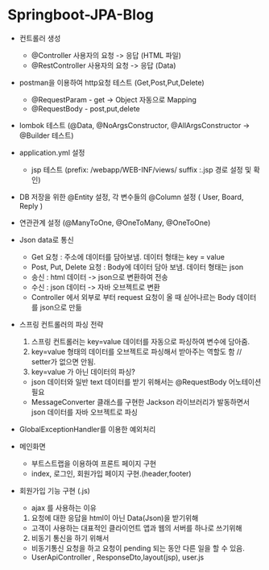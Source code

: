 # Springboot-JPA-Blog



* 컨트롤러 생성
  *	@Controller 사용자의 요청 -> 응답 (HTML 파일)
  * @RestController 사용자의 요청 -> 응답 (Data)

* postman을 이용하여 http요청 테스트 (Get,Post,Put,Delete)
  * @RequestParam - get  -> Object 자동으로 Mapping
  *	@RequestBody - post,put,delete

* lombok 테스트 (@Data, @NoArgsConstructor, @AllArgsConstructor -> @Builder 테스트)
 
* application.yml 설정 
  * jsp 테스트 (prefix: /webapp/WEB-INF/views/  suffix :.jsp 경로 설정 및 확인)

* DB 저장을 위한 @Entity 설정, 각 변수들의 @Column 설정 ( User, Board, Reply )

* 연관관계 설정 (@ManyToOne, @OneToMany, @OneToOne)

* Json data로 통신 
  * Get 요청 : 주소에 데이터를 담아보냄. 데이터 형태는 key = value
  * Post, Put, Delete 요청 : Body에 데이터 담아 보냄. 데이터 형태는 json
  * 송신 : html 데이터 -> json으로 변환하여 전송
  * 수신 : json 데이터 -> 자바 오브젝트로 변환
  * Controller 에서 외부로 부터 request 요청이 올 때 싣어나르는 Body 데이터를 json으로 만듦

* 스프링 컨트롤러의 파싱 전략
  1. 스프링 컨트롤러는 key=value 데이터를 자동으로 파싱하여 변수에 담아줌. 
  2. key=value 형태의 데이터를 오브젝트로 파싱해서 받아주는 역할도 함 // setter가 없으면 안됨.
  3. key=value 가 아닌 데이터의 파싱?
    * json 데이터와 일반 text 데이터를 받기 위해서는 @RequestBody 어노테이션 필요
    * MessageConverter 클래스를 구현한 Jackson 라이브러리가 발동하면서 json 데이터를 자바 오브젝트로 파싱

* GlobalExceptionHandler를 이용한 예외처리

* 메인화면 
  * 부트스트랩을 이용하여 프론트 페이지 구현
  * index, 로그인, 회원가입 페이지 구현.(header,footer)

* 회원가입 기능 구현 (.js)
  * ajax 를 사용하는 이유
   1. 요청에 대한 응답을 html이 아닌 Data(Json)을 받기위해
     * 고객이 사용하는 대표적인 클라이언트 앱과 웹의 서버를 하나로 쓰기위해
   2. 비동기 통신을 하기 위해서
     * 비동기통신 요청을 하고 요청이 pending 되는 동안 다른 일을 할 수 있음.
  * UserApiController , ResponseDto,layout(jsp), user.js 
